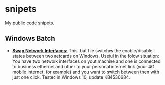 # snipets
My public code snipets.


## Windows Batch

* [**Swap Network Interfaces:**](https://github.com/gut0leao/snipets/blob/master/windows_batch/swap_network_interfaces.bat)
This .bat file switches the enable/disable states between two netcards on Windows. Useful in the folow situation: You have two network interfaces on yout machine and one is connected to business ethernet and other to your personal internet link (your 4G mobile internet, for example) and you want to switch between then with just one click.
Tested in Windows 10, update KB4530684.
